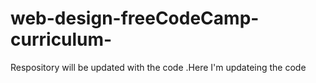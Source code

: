 # web-design-freeCodeCamp-curriculum-
Respository will be updated with the code .Here I'm updateing the code
